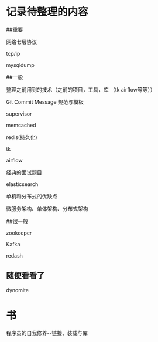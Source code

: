 # 记录待整理的内容

##重要

网络七层协议

tcp/ip

mysqldump



##一般

整理之前用到的技术（之前的项目，工具，库 （tk airflow等等））

Git Commit Message 规范与模板

supervisor

memcached

redis(持久化)

tk

airflow

经典的面试题目

elasticsearch

单机和分布式的优缺点

微服务架构、单体架构、分布式架构

##很一般

zookeeper

Kafka

redash



## 随便看看了

dynomite





# 书

 程序员的自我修养--链接、装载与库

